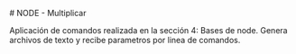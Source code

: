 # NODE - Multiplicar

Aplicación de comandos realizada en la sección 4: Bases de node.
Genera archivos de texto y recibe parametros por linea de comandos.
